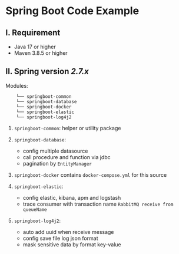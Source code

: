 # Spring Boot Code Example

## I. Requirement
- Java 17 or higher
- Maven 3.8.5 or higher

## II. Spring version *2.7.x*

Modules:

```
    └── springboot-common
    └── springboot-database
    └── springboot-docker
    └── springboot-elastic
    └── springboot-log4j2
```

1. `springboot-common`: helper or utility package
2. `springboot-database`: 

    - config multiple datasource 
    - call procedure and function via jdbc
    - pagination by `EntityManager`

3. `springboot-docker` contains `docker-compose.yml` for this source
4. `springboot-elastic`:

    - config elastic, kibana, apm and logstash
    - trace consumer with transaction name `RabbitMQ receive from queueName`
5. `springboot-log4j2`:

    - auto add uuid when receive message
    - config save file log json format
    - mask sensitive data by format key-value